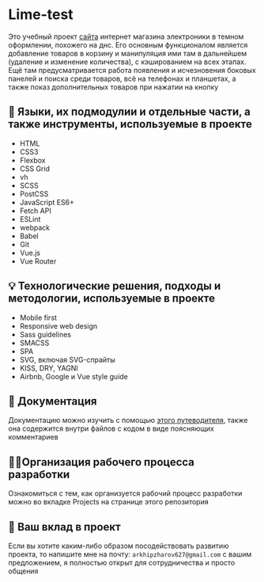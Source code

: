 # Lime-test
Это учебный проект [сайта](http://lime-test.h1n.ru) интернет магазина электроники в темном оформлении, похожего на днс. Его основным функционалом является добавление товаров в корзину и манипуляция ими там в дальнейшем (удаление и изменение количества), с кэшированием на всех этапах. Ещё там предусматривается работа появления и исчезновения боковых панелей и поиска среди товаров, всё на телефонах и планшетах, а также показ дополнительных товаров при нажатии на кнопку
## 🔧 Языки, их подмодулии и отдельные части, а также инструменты, используемые в проекте
- HTML
- CSS3
- Flexbox
- CSS Grid
- vh
- SCSS
- PostCSS
- JavaScript ES6+
- Fetch API
- ESLint
- webpack
- Babel
- Git
- Vue.js
- Vue Router
## 💡 Технологические решения, подходы и методологии, используемые в проекте
-	Mobile first
-	Responsive web design
-	Sass guidelines
-	SMACSS
-	SPA
-	SVG, включая SVG-спрайты
-	KISS, DRY, YAGNI
-	Airbnb, Google и Vue style guide 
## 📄 Документация
Документацию можно изучить с помощью [этого путеводителя](docs/index.md), также она содержится внутри файлов с кодом в виде поясняющих комментариев
## 👷‍♂️Организация рабочего процесса разработки
Ознакомиться с тем, как организуется рабочий процесс разработки можно во вкладке Projects на странице этого репозитория
## 🤝 Ваш вклад в проект
Если вы хотите каким-либо образом посодействовать развитию проекта, то напишите мне на почту: `arkhipzharov627@gmail.com` с вашим предложением, я полностью открыт для сотрудничества и просто общения
<!--stackedit_data:
eyJoaXN0b3J5IjpbMTEwNDU1MjM3MCwxMjcxMzk5ODI3LDIxND
Y5NzcwOTQsLTEyNjQ1NTI2MDMsLTQwOTcxMDc5NSwtMTI2NDU1
MjYwMywtMTIzMzczMjU0NSwtNTcwMjgzOTgzXX0=
-->